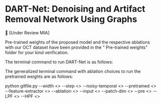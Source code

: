 # DART-Net: Denoising and Artifact Removal Network Using Graphs
📜 [Under Review MIA]


Pre-trained weights of the proposed model and the respective ablations with our OCT dataset have been provided in the "
Pre-trained weights" folder for your kind verification. 


The terminal command to run DART-Net is as follows:


The generalized terminal command with ablation choices to run the pretrained weights are as follows:

python gitfile.py 
  --width <>
  --step <>
  --noisy-temporal <> 
  --pretrained <> 
  --feature-extractor <> 
  --ablation <>
  --input <> 
  --patch-dim <> 
  --pre <> 
  --LPF <>
  --HPF <>
